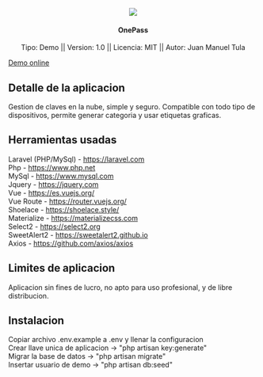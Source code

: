 <p align="center"><img src="http://onepass.cnsxv2.xyz/includes/favicon.png" ></p>

<h4 align="center">OnePass</h4>

<p align="center">
    <a>Tipo: Demo || Version: 1.0 || Licencia: MIT || Autor: Juan Manuel Tula</a>
</p>

<a href="http://onepass.cnsxv2.xyz" TARGET="_blank">Demo online</a>

## Detalle de la aplicacion

Gestion de claves en la nube, simple y seguro. Compatible con todo tipo de dispositivos, permite generar categoria y usar etiquetas graficas.

## Herramientas usadas

Laravel (PHP/MySql) - https://laravel.com <br>
Php - https://www.php.net <br>
MySql - https://www.mysql.com <br>
Jquery - https://jquery.com <br>
Vue - https://es.vuejs.org/ <br>
Vue Route - https://router.vuejs.org/ <br>
Shoelace - https://shoelace.style/ <br>
Materialize - https://materializecss.com <br>
Select2 - https://select2.org <br>
SweetAlert2 - https://sweetalert2.github.io <br>
Axios - https://github.com/axios/axios <br>


## Limites de aplicacion

Aplicacion sin fines de lucro, no apto para uso profesional, y de libre distribucion.

## Instalacion

Copiar archivo .env.example a .env y llenar la configuracion <br>
Crear llave unica de aplicacion -> "php artisan key:generate"<br>
Migrar la base de datos -> "php artisan migrate"<br>
Insertar usuario de demo -> "php artisan db:seed"
